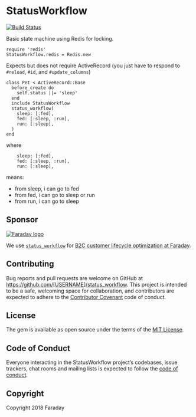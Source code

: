 # StatusWorkflow

[![Build Status](https://travis-ci.org/faradayio/status_workflow_ruby.svg?branch=master)](https://travis-ci.org/faradayio/status_workflow_ruby)

Basic state machine using Redis for locking.

```
require 'redis'
StatusWorkflow.redis = Redis.new
```

Expects but does not require ActiveRecord (you just have to respond to `#reload`, `#id`, and `#update_columns`)

```
class Pet < ActiveRecord::Base
  before_create do
    self.status ||= 'sleep'
  end
  include StatusWorkflow
  status_workflow(
    sleep: [:fed],
    fed: [:sleep, :run],
    run: [:sleep],
  )
end
```

where

```
    sleep: [:fed],
    fed: [:sleep, :run],
    run: [:sleep],
```

means:

* from sleep, i can go to fed
* from fed, i can go to sleep or run
* from run, i can go to sleep

## Sponsor

<p><a href="https://www.faraday.io"><img src="https://s3.amazonaws.com/faraday-assets/files/img/logo.svg" alt="Faraday logo"/></a></p>

We use [`status_workflow`](https://github.com/faradayio/status_workflow_ruby) for [B2C customer lifecycle optimization at Faraday](https://www.faraday.io).

## Contributing

Bug reports and pull requests are welcome on GitHub at https://github.com/[USERNAME]/status_workflow. This project is intended to be a safe, welcoming space for collaboration, and contributors are expected to adhere to the [Contributor Covenant](http://contributor-covenant.org) code of conduct.

## License

The gem is available as open source under the terms of the [MIT License](https://opensource.org/licenses/MIT).

## Code of Conduct

Everyone interacting in the StatusWorkflow project’s codebases, issue trackers, chat rooms and mailing lists is expected to follow the [code of conduct](https://github.com/[USERNAME]/status_workflow/blob/master/CODE_OF_CONDUCT.md).

## Copyright

Copyright 2018 Faraday
